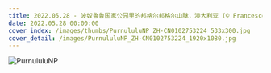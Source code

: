 ```yaml
---
title: 2022.05.28 - 波奴鲁鲁国家公园里的邦格尔邦格尔山脉，澳大利亚 (© Francesco Riccardo Iacomino/Getty Images)
date: 2022.05.28 00:00:00
cover_index: /images/thumbs/PurnululuNP_ZH-CN0102753224_533x300.jpg
cover_detail: /images/PurnululuNP_ZH-CN0102753224_1920x1080.jpg
---
```


![PurnululuNP](/images/PurnululuNP_ZH-CN0102753224_1920x1080.jpg)

